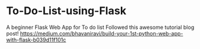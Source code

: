 # To-Do-List-using-Flask
A beginner Flask Web App for To do list
Followed this awesome tutorial blog post!
https://medium.com/bhavaniravi/build-your-1st-python-web-app-with-flask-b039d11f101c
